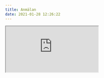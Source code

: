 ```yaml
---
title: Anmälan
date: 2021-01-28 12:26:22
---
```


<!-- <h3>
Anmälan är inte öppen än för allmänheten, vänligen återkom senare till denna sida, då kommer du att hitta ett
anmälningsformulär här.
</h3> -->

<iframe src="http://sti-starcraft.org/form.php"></iframe>